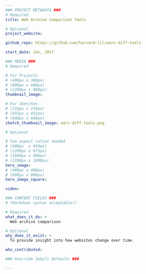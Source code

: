 ```yaml
---
### PROJECT METADATA ###
# Required
title: Web Archive Comparison Tools

# Optional
project_website: 

github_repo: https://github.com/harvard-lil/warc-diff-tools

start_date: Jan, 2017

### MEDIA ###
# Required

# For Projects
# (400px x 300px)
# (800px x 600px)
# (1200px x 900px)
thumbnail_image:

# For Sketches
# (216px x 216px)
# (432px x 432px)
# (648px x 648px)
sketch_thumbnail_image: warc-diff-tools.png

# Optional

# Two aspect ratios needed
# (800px  x 450px)
# (1200px x 675px)
# (1600px x 900px)
# (2100px x 1000px)
hero_image:
# (400px x 400px)
# (800px x 800px)
hero_image_square:

video:

### CONTENT FIELDS ###
# (Markdown syntax acceptable!)

# Required
what_does_it_do: >
  Web archive comparison

# Optional
why_does_it_exist: >
  To provide insight into how websites change over time. 

who_contributed:

### Override Jekyll Defaults ###

---
```

